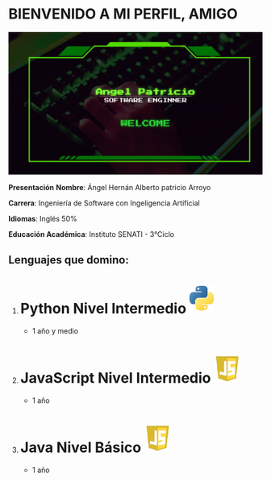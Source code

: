 # BIENVENIDO A MI PERFIL, AMIGO

![Banner](https://github.com/AngelHer2005/AngelHer2005/blob/main/recursos/Banner.gif)

**Presentación**
**Nombre**: Ángel Hernán Alberto patricio Arroyo

**Carrera**: Ingeniería de Software con Ingeligencia Artificial

**Idiomas**: Inglés 50% 

**Educación Académica**: Instituto SENATI - 3°Ciclo


## **Lenguajes que domino**:

1. # Python Nivel Intermedio ![Python](https://github.com/AngelHer2005/AngelHer2005/blob/main/recursos/python_logo.png)
    * 1 año y medio
1. # JavaScript Nivel Intermedio ![JavaScript](https://github.com/AngelHer2005/AngelHer2005/blob/main/recursos/js_logo.png)
    * 1 año
1. # Java Nivel Básico ![Java](https://github.com/AngelHer2005/AngelHer2005/blob/main/recursos/js_logo.png)
    * 1 año
